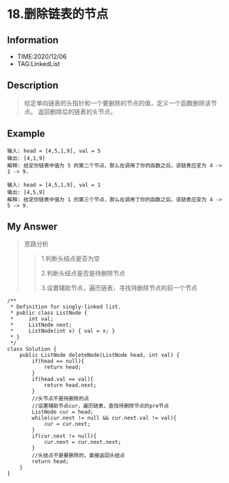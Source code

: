 # 18.删除链表的节点

## Information
- TIME:2020/12/06
- TAG:LinkedList
  

## Description
> 给定单向链表的头指针和一个要删除的节点的值，定义一个函数删除该节点。
返回删除后的链表的头节点。 

## Example
```
输入: head = [4,5,1,9], val = 5
输出: [4,1,9]
解释: 给定你链表中值为 5 的第二个节点，那么在调用了你的函数之后，该链表应变为 4 -> 1 -> 9.

输入: head = [4,5,1,9], val = 1
输出: [4,5,9]
解释: 给定你链表中值为 1 的第三个节点，那么在调用了你的函数之后，该链表应变为 4 -> 5 -> 9.
```

## My Answer
> 思路分析  
>> 1.判断头结点是否为空   
>>
>> 2.判断头结点是否是待删除节点  
>>
>> 3.设置辅助节点，遍历链表，寻找待删除节点的前一个节点  



```
/**
 * Definition for singly-linked list.
 * public class ListNode {
 *     int val;
 *     ListNode next;
 *     ListNode(int x) { val = x; }
 * }
 */
class Solution {
    public ListNode deleteNode(ListNode head, int val) {
        if(head == null){
            return head;
        }
        if(head.val == val){
            return head.next;
        }
        //头节点不是待删除的点
        //设置辅助节点cur，遍历链表，查找待删除节点的pre节点
        ListNode cur = head;
        while(cur.next != null && cur.next.val != val){
            cur = cur.next;
        }
        if(cur.next != null){
            cur.next = cur.next.next;
        }
        //头结点不是要删除的，直接返回头结点
        return head;
    }
}
```




















